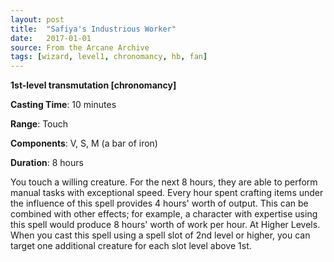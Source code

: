 ```yaml
---
layout: post
title:  "Safiya's Industrious Worker"
date:   2017-01-01
source: From the Arcane Archive
tags: [wizard, level1, chronomancy, hb, fan]
---
```


**1st-level transmutation [chronomancy]**

**Casting Time**: 10 minutes

**Range**: Touch

**Components**: V, S, M (a bar of iron)

**Duration**: 8 hours

You touch a willing creature. For the next 8 hours, they are able to perform manual tasks with exceptional speed.
Every hour spent crafting items under the influence of this spell provides 4 hours' worth of output. This can be combined with other effects; for example, a character with expertise using this spell would produce 8 hours' worth of work per hour.
At Higher Levels. When you cast this spell using a spell slot of 2nd level or higher, you can target one additional creature for each slot level above 1st.
